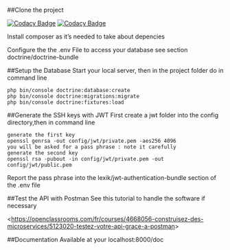 
##Clone the project

[![Codacy Badge](https://api.codacy.com/project/badge/Grade/96e99bc8b0484136860644b310977ba0)](https://app.codacy.com/manual/d.males/p7bilemo?utm_source=github.com&utm_medium=referral&utm_content=damirmales/p7bilemo&utm_campaign=Badge_Grade_Dashboard)
[![Codacy Badge](https://api.codacy.com/project/badge/Grade/96e99bc8b0484136860644b310977ba0)](https://app.codacy.com/manual/d.males/p7bilemo?utm_source=github.com&utm_medium=referral&utm_content=damirmales/p7bilemo&utm_campaign=Badge_Grade_Dashboard)

Install composer as it’s needed to take about depencies

Configure the the .env File to access your database
see section doctrine/doctrine-bundle 

##Setup the Database
Start your local server, then in the project folder do in command line
```
php bin/console doctrine:database:create
php bin/console doctrine:migrations:migrate
php bin/console doctrine:fixtures:load
```
##Generate the SSH keys with JWT
First create a jwt folder into the config directory,then in command line 
```
generate the first key
openssl genrsa -out config/jwt/private.pem -aes256 4096
you will be asked for a pass phrase : note it carefully
generate the second key
openssl rsa -pubout -in config/jwt/private.pem -out config/jwt/public.pem
```
Report the pass phrase into the lexik/jwt-authentication-bundle section of the .env file

##Test the API with Postman
See this tutorial to handle the software if necessary

<<https://openclassrooms.com/fr/courses/4668056-construisez-des-microservices/5123020-testez-votre-api-grace-a-postman>>

##Documentation
Available at your  localhost:8000/doc
